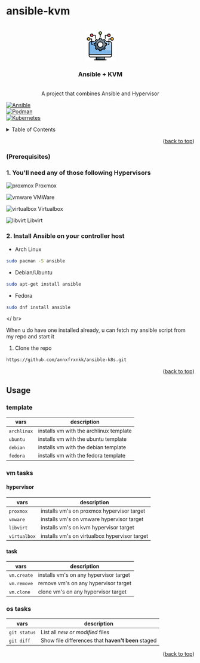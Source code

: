 # ansible-kvm


<!-- PROJECT LOGO -->
<br />
<div align="center">
  <a href="https://github.com/othneildrew/Best-README-Template">
    <img src="images/system-integration.png" alt="Logo" width="80" height="80">
  </a>

  <h3 align="center">Ansible + KVM</h3>

  <p align="center">
    <br />
    A project that combines Ansible and Hypervisor
    <br />
  </p>
</div>

[![Ansible][Ansible]][Ansible-url] 
<br />
[![Podman][Podman]][Podman-url]
<br />
[![Kubernetes][Kubernetes]][K8s-url]


<!-- TABLE OF CONTENTS -->
<details>
  <summary>Table of Contents</summary>
  <ol>
    <li>
      <a href="#about-the-project">About The Project</a>
      <ul>
        <li><a href="#built-with">Built With</a></li>
      </ul>
    </li>
    <li>
      <a href="#getting-started">Getting Started</a>
      <ul>
        <li><a href="#prerequisites">Prerequisites</a></li>
        <li><a href="#usage">Usage</a></li>
      </ul>
    </li>
    <li><a href="#usage">Usage</a></li>
  </ol>
</details>


<p align="right">(<a href="#readme-top">back to top</a>)</p>

### (Prerequisites)

<h3> 1. You'll need any of those following Hypervisors </h3>

<img src="https://github.com/user-attachments/assets/f5a81eba-5f8f-4f0c-84b5-052f08187dff" alt="proxmox" width="24" height="24"> Proxmox <br />

<img src="https://github.com/user-attachments/assets/b2a9106d-7a3c-46b9-91a9-2a6c4668834f" alt="vmware" width="24" height="24"> VMWare <br />

<img src="https://github.com/user-attachments/assets/c1694073-bc32-4610-950d-1593e26fef5e" alt="virtualbox" width="24" height="24"> Virtualbox <br />

<img src="https://github.com/user-attachments/assets/339ac675-a873-4bcc-80a9-dd1a7cd9e745" alt="libvirt" width="24" height="24"> Libvirt <br />


<h3> 2. Install Ansible on your controller host </h3>

* Arch Linux
```sh
sudo pacman -S ansible
```

* Debian/Ubuntu
```sh
sudo apt-get install ansible
```
* Fedora
```sh
sudo dnf install ansible
```
</ br>

When u do have one installed already, u can fetch my ansible script from my repo and start it
  
  1. Clone the repo
   ```sh
   https://github.com/annxfrxnkk/ansible-k8s.git
   ```


<p align="right">(<a href="#readme-top">back to top</a>)</p>



<!-- USAGE EXAMPLES -->
## Usage

<h3> template </h3>

| vars | description |
| --- | --- |
| `archlinux` | installs vm with the archlinux template |
| `ubuntu` | installs vm with the ubuntu template | 
| `debian` | installs vm with the debian template |
| `fedora` | installs vm with the fedora template |

<h3> vm tasks </h3>

<h4> hypervisor </h4>

| vars | description |
| --- | --- |
| `proxmox` | installs vm's on proxmox hypervisor target |
| `vmware` | installs vm's on vmware hypervisor target |
| `libvirt` | installs vm's on kvm hypervisor target |
| `virtualbox` | installs vm's on virtualbox hypervisor target |

<h4> task </h4>

| vars | description | 
| --- | --- |
| `vm.create` | installs vm's on any hypervisor target | 
| `vm.remove` | remove vm's on any hypervisor target | 
| `vm.clone` | clone vm's on any hypervisor target | 

<h3> os tasks </h3>

| vars | description |
| --- | --- |
| `git status` | List all *new or modified* files |
| `git diff` | Show file differences that **haven't been** staged |


<p align="right">(<a href="#readme-top">back to top</a>)</p>

<!-- MARKDOWN LINKS & IMAGES -->
[Ansible]: https://img.shields.io/badge/ansible-000000?style=for-the-badge&logo=ansible&logoColor=white
[Ansible-url]: https://ansible.com/
[Podman]: https://img.shields.io/badge/podman-892CA0?style=for-the-badge&logo=podman&logoColor=white
[Podman-url]: https://ansible.com/
[Kubernetes]: https://img.shields.io/badge/kubernetes-326CE5?style=for-the-badge&logo=kubernetes&logoColor=white
[K8s-url]: https://ansible.com/

